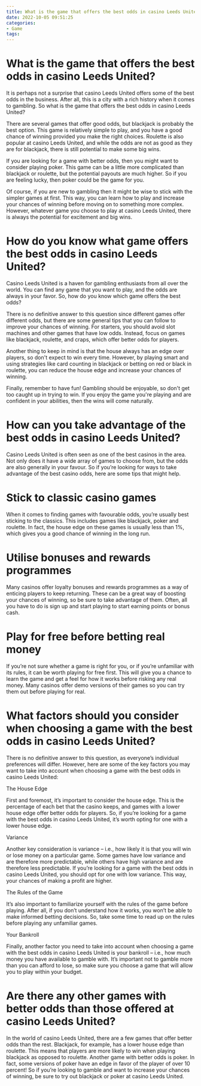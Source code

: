 ```yaml
---
title: What is the game that offers the best odds in casino Leeds United
date: 2022-10-05 09:51:25
categories:
- Game
tags:
---
```



#  What is the game that offers the best odds in casino Leeds United?

It is perhaps not a surprise that casino Leeds United offers some of the best odds in the business. After all, this is a city with a rich history when it comes to gambling. So what is the game that offers the best odds in casino Leeds United?

There are several games that offer good odds, but blackjack is probably the best option. This game is relatively simple to play, and you have a good chance of winning provided you make the right choices. Roulette is also popular at casino Leeds United, and while the odds are not as good as they are for blackjack, there is still potential to make some big wins.

If you are looking for a game with better odds, then you might want to consider playing poker. This game can be a little more complicated than blackjack or roulette, but the potential payouts are much higher. So if you are feeling lucky, then poker could be the game for you.

Of course, if you are new to gambling then it might be wise to stick with the simpler games at first. This way, you can learn how to play and increase your chances of winning before moving on to something more complex. However, whatever game you choose to play at casino Leeds United, there is always the potential for excitement and big wins.

#  How do you know what game offers the best odds in casino Leeds United?

Casino Leeds United is a haven for gambling enthusiasts from all over the world. You can find any game that you want to play, and the odds are always in your favor. So, how do you know which game offers the best odds?

There is no definitive answer to this question since different games offer different odds, but there are some general tips that you can follow to improve your chances of winning. For starters, you should avoid slot machines and other games that have low odds. Instead, focus on games like blackjack, roulette, and craps, which offer better odds for players.

Another thing to keep in mind is that the house always has an edge over players, so don't expect to win every time. However, by playing smart and using strategies like card counting in blackjack or betting on red or black in roulette, you can reduce the house edge and increase your chances of winning.

Finally, remember to have fun! Gambling should be enjoyable, so don't get too caught up in trying to win. If you enjoy the game you're playing and are confident in your abilities, then the wins will come naturally.

#  How can you take advantage of the best odds in casino Leeds United?

Casino Leeds United is often seen as one of the best casinos in the area. Not only does it have a wide array of games to choose from, but the odds are also generally in your favour. So if you’re looking for ways to take advantage of the best casino odds, here are some tips that might help.

# Stick to classic casino games

When it comes to finding games with favourable odds, you’re usually best sticking to the classics. This includes games like blackjack, poker and roulette. In fact, the house edge on these games is usually less than 1%, which gives you a good chance of winning in the long run.

# Utilise bonuses and rewards programmes

Many casinos offer loyalty bonuses and rewards programmes as a way of enticing players to keep returning. These can be a great way of boosting your chances of winning, so be sure to take advantage of them. Often, all you have to do is sign up and start playing to start earning points or bonus cash.

# Play for free before betting real money

If you’re not sure whether a game is right for you, or if you’re unfamiliar with its rules, it can be worth playing for free first. This will give you a chance to learn the game and get a feel for how it works before risking any real money. Many casinos offer demo versions of their games so you can try them out before playing for real.

#  What factors should you consider when choosing a game with the best odds in casino Leeds United?

There is no definitive answer to this question, as everyone’s individual preferences will differ. However, here are some of the key factors you may want to take into account when choosing a game with the best odds in casino Leeds United:

The House Edge

First and foremost, it’s important to consider the house edge. This is the percentage of each bet that the casino keeps, and games with a lower house edge offer better odds for players. So, if you’re looking for a game with the best odds in casino Leeds United, it’s worth opting for one with a lower house edge.

 Variance

Another key consideration is variance – i.e., how likely it is that you will win or lose money on a particular game. Some games have low variance and are therefore more predictable, while others have high variance and are therefore less predictable. If you’re looking for a game with the best odds in casino Leeds United, you should opt for one with low variance. This way, your chances of making a profit are higher.

The Rules of the Game

It’s also important to familiarize yourself with the rules of the game before playing. After all, if you don’t understand how it works, you won’t be able to make informed betting decisions. So, take some time to read up on the rules before playing any unfamiliar games.

Your Bankroll

Finally, another factor you need to take into account when choosing a game with the best odds in casino Leeds United is your bankroll – i.e., how much money you have available to gamble with. It’s important not to gamble more than you can afford to lose, so make sure you choose a game that will allow you to play within your budget.

#  Are there any other games with better odds than those offered at casino Leeds United?

In the world of casino Leeds United, there are a few games that offer better odds than the rest. Blackjack, for example, has a lower house edge than roulette. This means that players are more likely to win when playing blackjack as opposed to roulette. Another game with better odds is poker. In fact, some versions of poker have an edge in favor of the player of over 10 percent! So if you’re looking to gamble and want to increase your chances of winning, be sure to try out blackjack or poker at casino Leeds United.